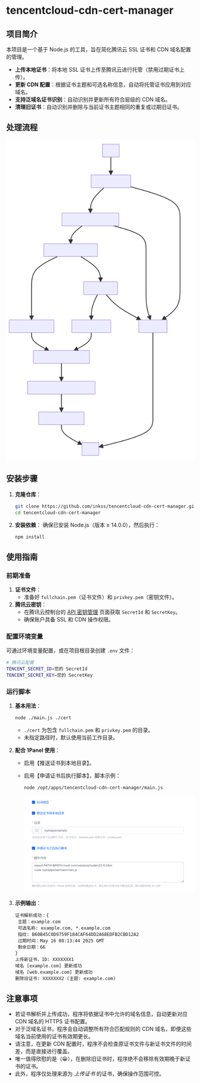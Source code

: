 # tencentcloud-cdn-cert-manager

## 项目简介

本项目是一个基于 Node.js  的工具，旨在简化腾讯云 SSL 证书和 CDN 域名配置的管理。

- **上传本地证书**：将本地 SSL 证书上传至腾讯云进行托管（禁用过期证书上传）。
- **更新 CDN 配置**：根据证书主题和可选名称信息，自动将托管证书应用到对应域名。
- **支持泛域名证书识别**：自动识别并更新所有符合层级的 CDN 域名。
- **清理旧证书**：自动识别并删除与当前证书主题相同的重复或过期旧证书。

## 处理流程

![大致流程](img/export.svg)

## 安装步骤

1. **克隆仓库**：
   ```bash
   git clone https://github.com/inkss/tencentcloud-cdn-cert-manager.git
   cd tencentcloud-cdn-cert-manager
   ```

2. **安装依赖**：
   确保已安装 Node.js（版本 ≥ 14.0.0），然后执行：
   ```bash
   npm install
   ```

## 使用指南

### 前期准备

1. **证书文件**：
   - 准备好 `fullchain.pem`（证书文件）和 `privkey.pem`（密钥文件）。
2. **腾讯云密钥**：
   - 在腾讯云控制台的 [API 密钥管理](https://console.cloud.tencent.com/cam/capi) 页面获取 `SecretId` 和 `SecretKey`。
   - 确保账户具备 SSL 和 CDN 操作权限。

### 配置环境变量

可通过环境变量配置，或在项目根目录创建 `.env` 文件：

```sh .env
# 腾讯云配置
TENCENT_SECRET_ID=您的 SecretId
TENCENT_SECRET_KEY=您的 SecretKey
```

### 运行脚本

1. **基本用法**：
   ```sh
   node ./main.js ./cert
   ```
   - `./cert` 为包含 `fullchain.pem` 和 `privkey.pem` 的目录。
   - 未指定路径时，默认使用当前工作目录。


2. **配合 1Panel 使用**：
   
   - 启用【推送证书到本地目录】。
   - 启用【申请证书后执行脚本】，脚本示例：
     ```text
     node /opt/apps/tencentcloud-cdn-cert-manager/main.js
     ```
     
     ![配置示例](img/1panel.png)
3. **示例输出**：
   
   ```text
   证书解析成功：{
    主题：example.com
    可选名称: example.com, *.example.com
    指纹: B60B45C0D9759F184CAF64DD2A68EDFB2CBD12A2
    过期时间：May 16 08:13:44 2025 GMT
    剩余日期：66
   }
   上传新证书，ID: XXXXXXX1
   域名 [example.com] 更新成功
   域名 [web.example.com] 更新成功
   删除旧证书: XXXXXXX2 (主题: example.com)
   ```

## 注意事项

- 若证书解析并上传成功，程序将依据证书中允许的域名信息，自动更新对应 CDN 域名的 HTTPS 证书配置。
- 对于泛域名证书，程序会自动调整所有符合匹配规则的 CDN 域名，即便这些域名当前使用的证书有效期更长。
- 请注意，在更新 CDN 配置时，程序不会检查原证书文件与新证书文件的时间差，而是直接进行覆盖。
- 唯一值得欣慰的是（😀），在删除旧证书时，程序绝不会移除有效期晚于新证书的证书。
- 此外，程序仅处理来源为 *上传证书* 的证书，确保操作范围可控。

